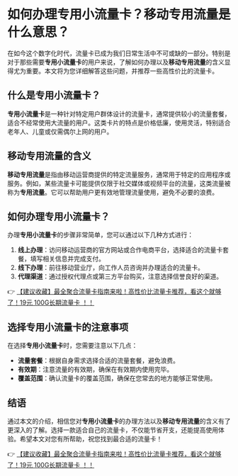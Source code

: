 # 如何办理专用小流量卡？移动专用流量是什么意思？

在如今这个数字化时代，流量卡已成为我们日常生活中不可或缺的一部分。特别是对于那些需要**专用小流量卡**的用户来说，了解如何办理以及**移动专用流量**的含义显得尤为重要。本文将为您详细解答这些问题，并推荐一些高性价比的流量卡。

## 什么是专用小流量卡？

**专用小流量卡**是一种针对特定用户群体设计的流量卡，通常提供较小的流量套餐，适合不经常使用大流量的用户。这类卡片的特点是价格低廉，使用灵活，特别适合老年人、儿童或仅需偶尔上网的用户。

## 移动专用流量的含义

**移动专用流量**是指由移动运营商提供的特定流量服务，通常用于特定的应用程序或服务。例如，某些流量卡可能提供仅限于社交媒体或视频平台的流量，这类流量被称为**专用流量**。它可以帮助用户更有效地管理流量使用，避免不必要的浪费。

## 如何办理专用小流量卡？

办理**专用小流量卡**的步骤非常简单，您可以通过以下几种方式进行：

1. **线上办理**：访问移动运营商的官方网站或合作电商平台，选择适合的流量卡套餐，填写相关信息并完成支付。
2. **线下办理**：前往移动营业厅，向工作人员咨询并办理适合的流量卡。
3. **代理渠道**：通过授权代理点或第三方平台购买，注意选择信誉良好的渠道。

👉 [【建议收藏】最全聚合流量卡指南来啦！高性价比流量卡推荐，看这个就够了！19元 100G长期流量卡 ！！](https://bit.ly/Liuliangka)

## 选择专用小流量卡的注意事项

在选择**专用小流量卡**时，您需要注意以下几点：

- **流量套餐**：根据自身需求选择合适的流量套餐，避免浪费。
- **有效期**：注意流量的有效期，确保在有效期内使用完毕。
- **覆盖范围**：确认流量卡的覆盖范围，确保在您常去的地方能够正常使用。

## 结语

通过本文的介绍，相信您对**专用小流量卡**的办理方法以及**移动专用流量**的含义有了更深入的了解。选择一款适合自己的流量卡，不仅能节省开支，还能提高使用体验。希望本文对您有所帮助，祝您找到最合适的流量卡！

👉 [【建议收藏】最全聚合流量卡指南来啦！高性价比流量卡推荐，看这个就够了！19元 100G长期流量卡 ！！](https://bit.ly/Liuliangka)